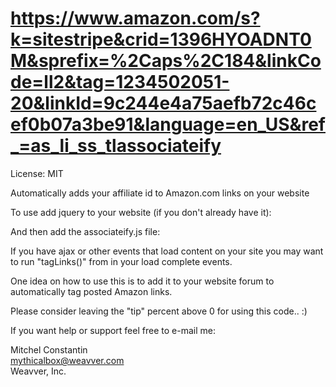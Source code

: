 https://www.amazon.com/s?k=sitestripe&crid=1396HYOADNT0M&sprefix=%2Caps%2C184&linkCode=ll2&tag=1234502051-20&linkId=9c244e4a75aefb72c46cef0b07a3be91&language=en_US&ref_=as_li_ss_tlassociateify
============
License: MIT

Automatically adds your affiliate id to Amazon.com links on your website

To use add jquery to your website (if you don't already have it):
     <script type="text/javascript" src="jquery-1.9.1.min.js"></script>

And then add the associateify.js file:

<script type="text/javascript" src="associateify.js"></script>


If you have ajax or other events that load content on your site you may want to run "tagLinks()" from in your load complete events.


One idea on how to use this is to add it to your website forum to automatically tag posted Amazon links.
 
Please consider leaving the "tip" percent above 0 for using this code.. :)


If you want help or support feel free to e-mail me:

Mitchel Constantin  
mythicalbox@weavver.com  
Weavver, Inc.  
